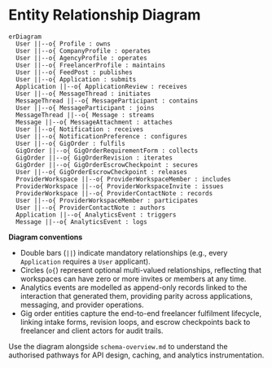 # Entity Relationship Diagram

```mermaid
erDiagram
  User ||--o{ Profile : owns
  User ||--o{ CompanyProfile : operates
  User ||--o{ AgencyProfile : operates
  User ||--o{ FreelancerProfile : maintains
  User ||--o{ FeedPost : publishes
  User ||--o{ Application : submits
  Application ||--o{ ApplicationReview : receives
  User ||--o{ MessageThread : initiates
  MessageThread ||--o{ MessageParticipant : contains
  User ||--o{ MessageParticipant : joins
  MessageThread ||--o{ Message : streams
  Message ||--o{ MessageAttachment : attaches
  User ||--o{ Notification : receives
  User ||--o{ NotificationPreference : configures
  User ||--o{ GigOrder : fulfils
  GigOrder ||--o{ GigOrderRequirementForm : collects
  GigOrder ||--o{ GigOrderRevision : iterates
  GigOrder ||--o{ GigOrderEscrowCheckpoint : secures
  User ||--o{ GigOrderEscrowCheckpoint : releases
  ProviderWorkspace ||--o{ ProviderWorkspaceMember : includes
  ProviderWorkspace ||--o{ ProviderWorkspaceInvite : issues
  ProviderWorkspace ||--o{ ProviderContactNote : records
  User ||--o{ ProviderWorkspaceMember : participates
  User ||--o{ ProviderContactNote : authors
  Application ||--o{ AnalyticsEvent : triggers
  Message ||--o{ AnalyticsEvent : logs
```

**Diagram conventions**
- Double bars (`||`) indicate mandatory relationships (e.g., every `Application` requires a `User` applicant).
- Circles (`o{`) represent optional multi-valued relationships, reflecting that workspaces can have zero or more invites or members at any time.
- Analytics events are modelled as append-only records linked to the interaction that generated them, providing parity across applications, messaging, and provider operations.
- Gig order entities capture the end-to-end freelancer fulfilment lifecycle, linking intake forms, revision loops, and escrow checkpoints back to freelancer and client actors for audit trails.

Use the diagram alongside `schema-overview.md` to understand the authorised pathways for API design, caching, and analytics instrumentation.
